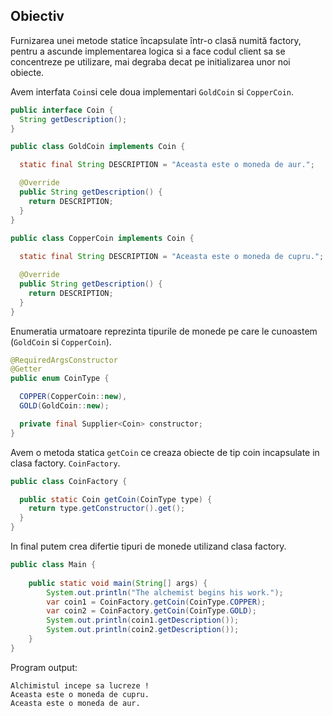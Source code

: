 
## Obiectiv

Furnizarea unei metode statice încapsulate într-o clasă numită factory, pentru a ascunde implementarea
logica si a face codul client sa se concentreze pe utilizare, mai degraba decat pe initializarea unor noi obiecte.





Avem interfata `Coin`si cele doua implementari `GoldCoin` si `CopperCoin`.

```java
public interface Coin {
  String getDescription();
}

public class GoldCoin implements Coin {

  static final String DESCRIPTION = "Aceasta este o moneda de aur.";

  @Override
  public String getDescription() {
    return DESCRIPTION;
  }
}

public class CopperCoin implements Coin {
   
  static final String DESCRIPTION = "Aceasta este o moneda de cupru.";

  @Override
  public String getDescription() {
    return DESCRIPTION;
  }
}
```

Enumeratia urmatoare reprezinta tipurile de monede pe care le cunoastem (`GoldCoin` si `CopperCoin`).

```java
@RequiredArgsConstructor
@Getter
public enum CoinType {

  COPPER(CopperCoin::new),
  GOLD(GoldCoin::new);

  private final Supplier<Coin> constructor;
}
```

Avem o metoda statica `getCoin` ce creaza obiecte de tip coin incapsulate in clasa factory. 
`CoinFactory`.

```java
public class CoinFactory {

  public static Coin getCoin(CoinType type) {
    return type.getConstructor().get();
  }
}
```

In final putem crea difertie tipuri de monede utilizand clasa factory.

```java
public class Main {
    
    public static void main(String[] args) {
        System.out.println("The alchemist begins his work.");
        var coin1 = CoinFactory.getCoin(CoinType.COPPER);
        var coin2 = CoinFactory.getCoin(CoinType.GOLD);
        System.out.println(coin1.getDescription());
        System.out.println(coin2.getDescription());
    }
}
```

Program output:

```
Alchimistul incepe sa lucreze !
Aceasta este o moneda de cupru.
Aceasta este o moneda de aur.
```





